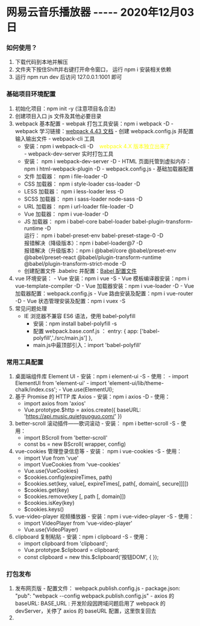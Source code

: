 # 网易云音乐播放器 ----- 2020年12月03日


### 如何使用？
 01. 下载代码到本地并解压
 02. 文件夹下按住Shift并右键打开命令窗口， 运行 npm i 安装相关依赖
 03. 运行 npm run dev 后访问 127.0.0.1:1001 即可

### 基础项目环境配置
 01. 初始化项目：npm init -y  (注意项目名合法)
 02. 创建项目入口 js 文件及其他必要目录
 03. webpack 基本配置
	- webpak 打包工具安装：npm i webpack -D
	- webpack 学习链接：[webpack 4.43 文档](https://www.webpackjs.com/concepts/targets/)
	- 创建 webpack.config.js 并配置输入输出文件
	- webpack-cli 工具
		- 安装：npm i webpack-cli -D   &nbsp;&nbsp;&nbsp;<font color="yellow">webpack 4.X 版本独立出来了</font>	
	- webpack-dev-server 实时打包工具
		- 安装： npm i webpack-dev-server -D
	- HTML 页面托管到虚拟内存：npm i html-webpack-plugin -D
	- webpack.config.js - 基础加载器配置
		- 文件 加载器： npm i file-loader -D
		- CSS  加载器： npm i style-loader css-loader -D
		- LESS 加载器： npm i less-loader less -D
		- SCSS 加载器： npm i sass-loader node-sass -D
		- URL  加载器： npm i url-loader file-loader -D
		- Vue  加载器： npm i vue-loader -D
		- JS   加载器： npm i babel-core babel-loader babel-plugin-transform-runtime -D
			<br> 运行： npm i babel-preset-env babel-preset-stage-0 -D
			<br> 报错解决（降级版本）：npm i babel-loader@7 -D
			<br> 报错解决（升级版本）：npm i @babel/core @babel/preset-env @babel/preset-react @babel/plugin-transform-runtime @babel/plugin-transform-strict-mode -D
		- 创建配置文件 .babelrc 并配置：[Babel 配置文件](https://www.babeljs.cn/docs/config-files)
 04. vue 环境安装：
	- Vue 安装：npm i vue -S
	- Vue 模板编译器安装：npm i vue-template-compiler -D
	- Vue 加载器安装：npm i vue-loader -D
	- Vue 加载器配置：webpack.config.js
	- Vue 路由安装及配置：npm i vue-router -D
	- Vue 状态管理安装及配置：npm i vuex -S
05. 常见问题处理
	- IE 浏览器不兼容 ES6 语法，使用 babel-polyfill
		- 安装：npm install babel-polyfill -s
		- 配置 webpack.base.conf.js ： entry: { app: ['babel-polyfill','./src/main.js'] },
		- main.js中最顶部引入：import 'babel-polyfill'

### 常用工具配置
 01. 桌面端组件库 Element UI 
	- 安装：npm i element-ui -S
	- 使用：
		 - import ElementUI from 'element-ui'
		 - import 'element-ui/lib/theme-chalk/index.css';
		 - Vue.use(ElementUI);
 02. 基于 Promise 的 HTTP 库 Axios
	- 安装：npm i axios -D
	- 使用：
		- import axios from 'axios'
		- Vue.prototype.$http = axios.create({ baseURL: 'https://api.music.quietguoguo.com/' })
 03. better-scroll 滚动插件——歌词滚动
	- 安装： npm i better-scroll -S
	- 使用：
		- import BScroll from 'better-scroll'
		- const bs = new BScroll( wrapper, config)
 04. vue-cookies 管理登录信息等
	- 安装： npm i vue-cookies -S
	- 使用：
		- import Vue from 'vue'
		- import VueCookies from 'vue-cookies'
		- Vue.use(VueCookies)
		- $cookies.config(expireTimes, path)
		- $cookies.set(key, value[, expireTimes[, path[, domain[, secure]]]])
		- $cookies.get(key)
		- $cookies.remove(key [, path [, domain]])
		- $cookies.isKey(key)
		- $cookies.keys()
 05. vue-video-player 视频播放器
	- 安装：npm i vue-video-player -S
	- 使用：
		- import VideoPlayer from 'vue-video-player'
		- Vue.use(VideoPlayer)
 06. clipboard 复制粘贴
	- 安装：npm i clipboard -S
	- 使用：
		- import clipboard from 'clipboard';
		- Vue.prototype.$clipboard = clipboard;
		- const clipboard = new this.$clipboard('按钮DOM', { });

### 打包发布
 01. 发布网页版
	- 配置文件： webpack.publish.config.js
	- package.json: "pub": "webpack --config webpack.publish.config.js"
	- axios 的 baseURL: BASE_URL : 开发阶段因跨域问题启用了 webpack 的 devServer，关停了 axios 的 baseURL 配置，这里恢复回去
 02. 